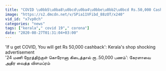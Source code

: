 ```yaml
---
title: "COVID \u0bb5\u0ba8\u0bcd\u0ba4\u0bbe\u0bb2\u0bcd Rs.50,000 Cashback! Kerala\u0bb5\u0bbf\u0bb2\u0bcd \u0bb5\u0bbf\u0ba9\u0bcb\u0ba4 \u0bb5\u0bbf\u0bb3\u0bae\u0bcd\u0baa\u0bb0\u0bae\u0bcd"
image: "https://s2.dmcdn.net/v/SPia11VFibd_88zOT/x240"
vid_id: "x7vp0ch"
categories: "news"
tags: ["kerala"," covid 19"," corona"]
date: "2020-08-27T01:31:04+03:00"
---
```

'If u get COVID, You will get Rs 50,000 cashback': Kerala's shop shocking advertisement  <br>'24 மணி நேரத்திற்குள் கொரோனா கிடைத்தால் ரூ .50,000 பணம்': கேரளாவை அதிர வைத்த விளமப்ரம்
